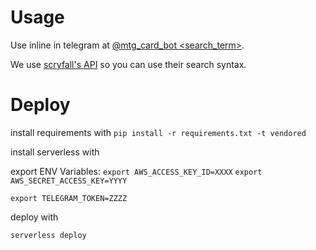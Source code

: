 # Usage
Use inline in telegram at [@mtg_card_bot <search_term>](https://telegram.me/mtg_card_bot).

We use [scryfall's API](scryfall.com/) so you can use their search syntax.

# Deploy
install requirements with `pip install -r requirements.txt -t vendored`

install serverless with

export ENV Variables:
`export AWS_ACCESS_KEY_ID=XXXX`
`export AWS_SECRET_ACCESS_KEY=YYYY`

`export TELEGRAM_TOKEN=ZZZZ`

deploy with

`serverless deploy`
